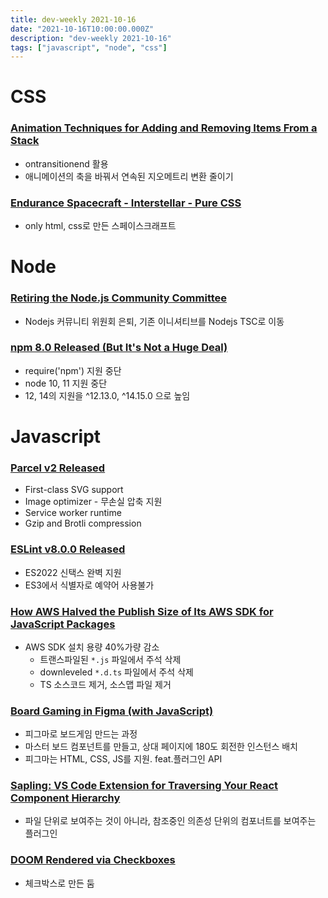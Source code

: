 ```yaml
---
title: dev-weekly 2021-10-16
date: "2021-10-16T10:00:00.000Z"
description: "dev-weekly 2021-10-16"
tags: ["javascript", "node", "css"]
---
```


# CSS

### [Animation Techniques for Adding and Removing Items From a Stack](https://css-tricks.com/animation-techniques-for-adding-and-removing-items-from-a-stack)

- ontransitionend 활용
- 애니메이션의 축을 바꿔서 연속된 지오메트리 변환 줄이기

### [Endurance Spacecraft - Interstellar - Pure CSS](https://codepen.io/josetxu/pen/gORKrgR)

- only html, css로 만든 스페이스크래프트

# Node

### [Retiring the Node.js Community Committee](https://nodejs.org/en/blog/announcements/retiring-the-node-js-community-committee/)

- Nodejs 커뮤니티 위원회 은퇴, 기존 이니셔티브를 Nodejs TSC로 이동

### [npm 8.0 Released (But It's Not a Huge Deal)](https://github.blog/changelog/2021-10-07-npm-cli-upgraded-to-version-8/)

- require('npm') 지원 중단
- node 10, 11 지원 중단
- 12, 14의 지원을 ^12.13.0, ^14.15.0 으로 높임

# Javascript

### [Parcel v2 Released](https://parceljs.org/blog/v2/)

- First-class SVG support
- Image optimizer - 무손실 압축 지원
- Service worker runtime
- Gzip and Brotli compression

### [ESLint v8.0.0 Released](https://eslint.org/blog/2021/10/eslint-v8.0.0-released)

- ES2022 신택스 완벽 지원
- ES3에서 식별자로 예약어 사용불가

### [How AWS Halved the Publish Size of Its AWS SDK for JavaScript Packages](https://aws.amazon.com/ko/blogs/developer/how-we-halved-the-publish-size-of-modular-aws-sdk-for-javascript-clients/)

- AWS SDK 설치 용량 40%가량 감소
    - 트랜스파일된 `*.js` 파일에서 주석 삭제
    - downleveled `*.d.ts` 파일에서 주석 삭제
    - TS 소스코드 제거, 소스맵 파일 제거

### [Board Gaming in Figma (with JavaScript)](https://mastery.games/post/board-gaming-in-figma/)

- 피그마로 보드게임 만드는 과정
- 마스터 보드 컴포넌트를 만들고, 상대 페이지에 180도 회전한 인스턴스 배치
- 피그마는 HTML, CSS, JS를 지원. feat.플러그인 API

### [Sapling: VS Code Extension for Traversing Your React Component Hierarchy](https://medium.com/@saplingextension/introducing-sapling-a-vs-code-extension-for-traversing-your-react-component-hierarchy-3ac94d95887e)

- 파일 단위로 보여주는 것이 아니라, 참조중인 의존성 단위의 컴포너트를 보여주는 플러그인

### [DOOM Rendered via Checkboxes](https://healeycodes.com/doom-rendered-via-checkboxes)

- 체크박스로 만든 둠